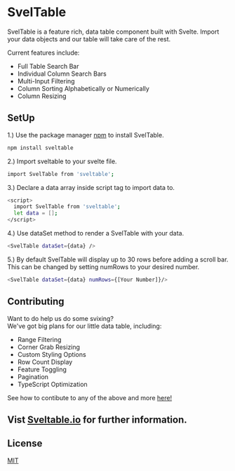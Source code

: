 # SvelTable

SvelTable is a feature rich, data table component built with Svelte.  Import your data objects and our table will take care of the rest.

Current features include:
* Full Table Search Bar
* Individual Column Search Bars
* Multi-Input Filtering
* Column Sorting Alphabetically or Numerically
* Column Resizing

## SetUp
1.) Use the package manager [npm](https://docs.npmjs.com/) to install SvelTable.
```bash
npm install sveltable
```
2.) Import sveltable to your svelte file.
```bash
import SvelTable from 'sveltable';
```

3.) Declare a data array inside script tag to import data to.
```bash
<script>
  import SvelTable from 'sveltable';
  let data = [];
</script>
```
4.) Use dataSet method to render a SvelTable with your data.
```bash
<SvelTable dataSet={data} />
```
5.) By default SvelTable will display up to 30 rows before adding a scroll bar.  This can be changed by setting numRows to your desired number.
```bash
<SvelTable dataSet={data} numRows={[Your Number]}/>
```

## Contributing
Want to do help us do some svixing?  
We've got big plans for our little data table, including:
* Range Filtering
* Corner Grab Resizing
* Custom Styling Options
* Row Count Display
* Feature Toggling
* Pagination
* TypeScript Optimization

See how to contibute to any of the above and more [here!](https://github.com/oslabs-beta/SvelTable/blob/main/Contributing.md)

## Vist [Sveltable.io](https://sveltable.io) for further information.

## License
[MIT](https://choosealicense.com/licenses/mit/)

